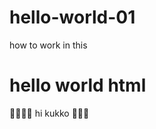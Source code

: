 # hello-world-01
how to work in this
 
<html>
  <body>
    <h1>hello world html</h1>
<p>🤨🤣😋🤗 hi kukko 🥰🙈🙊</p>
  </body>
</html>
